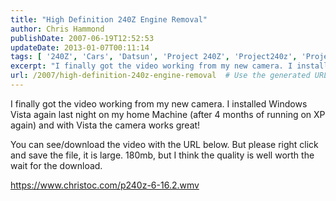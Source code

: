 ```yaml
---
title: "High Definition 240Z Engine Removal"
author: Chris Hammond
publishDate: 2007-06-19T12:52:53
updateDate: 2013-01-07T00:11:14
tags: [ '240Z', 'Cars', 'Datsun', 'Project 240Z', 'Project240z', 'Project240Zcom' ]
excerpt: "I finally got the video working from my new camera. I installed Windows Vista again last night on my home Machine (after 4 months of running on XP again) and with Vista the camera works great! You can see/download the video with the URL below. But please right click and save the file, it is large. 180mb, but I think the quality is well worth the wait for the..."
url: /2007/high-definition-240z-engine-removal  # Use the generated URL with year
---
```

<p>I finally got the video working from my new camera. I installed Windows Vista again last night on my home Machine (after 4 months of running on XP again) and with Vista the camera works great!</p> <p>You can see/download the video with the URL below. But please right click and save the file, it is large. 180mb, but I think the quality is well worth the wait for the download.</p> <p><a href="https://www.christoc.com/p240z-6-16.2.wmv">https://www.christoc.com/p240z-6-16.2.wmv</a></p>
